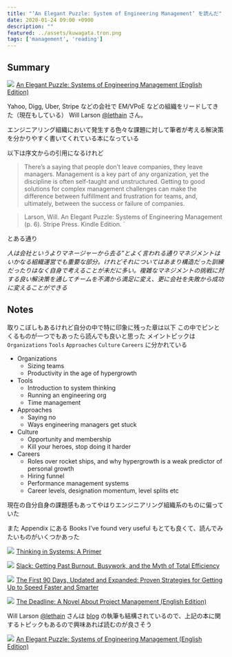 ```yaml
---
title: "‘An Elegant Puzzle: System of Engineering Management’ を読んだ"
date: 2020-01-24 09:00 +0900
description: ""
featured: ../assets/kuwagata.tron.png
tags: ['management', 'reading']
---
```


## Summary

<a target="_blank"  href="https://www.amazon.co.jp/gp/product/B07QYCHJ7V/ref=as_li_tl?ie=UTF8&camp=247&creative=1211&creativeASIN=B07QYCHJ7V&linkCode=as2&tag=jarinosuke-22&linkId=35f349c3429b0c6c067d9dcfde6577ea"><img border="0" src="//ws-fe.amazon-adsystem.com/widgets/q?_encoding=UTF8&MarketPlace=JP&ASIN=B07QYCHJ7V&ServiceVersion=20070822&ID=AsinImage&WS=1&Format=_SL250_&tag=jarinosuke-22" ></a><img src="//ir-jp.amazon-adsystem.com/e/ir?t=jarinosuke-22&l=am2&o=9&a=B07QYCHJ7V" width="1" height="1" border="0" alt="" style="border:none !important; margin:0px !important;" />
<a target="_blank" href="https://www.amazon.co.jp/gp/product/B07QYCHJ7V/ref=as_li_tl?ie=UTF8&camp=247&creative=1211&creativeASIN=B07QYCHJ7V&linkCode=as2&tag=jarinosuke-22&linkId=c1c4e39ef15a55d92176b23048dad366">An Elegant Puzzle: Systems of Engineering Management (English Edition)</a><img src="//ir-jp.amazon-adsystem.com/e/ir?t=jarinosuke-22&l=am2&o=9&a=B07QYCHJ7V" width="1" height="1" border="0" alt="" style="border:none !important; margin:0px !important;" />

Yahoo, Digg, Uber, Stripe などの会社で EM/VPoE などの組織をリードしてきた（現在もしている） Will Larson [@lethain](https://twitter.com/lethain) さん。

エンジニアリング組織において発生する色々な課題に対して筆者が考える解決策を分かりやすく書いてくれている本になっている

以下は序文からの引用になるけれど


> There’s a saying that people don’t leave companies, they leave managers. Management is a key part of any organization, yet the discipline is often self-taught and unstructured. Getting to good solutions for complex management challenges can make the difference between fulfillment and frustration for teams, and, ultimately, between the success or failure of companies.

> Larson, Will. An Elegant Puzzle: Systems of Engineering Management (p. 6). Stripe Press. Kindle Edition. `

とある通り

*人は会社というよりマネージャーから去る”とよく言われる通りマネジメントはいかなる組織運営でも重要な部分。けれどそれについてはあまり構造だった訓練だったりはなく自身で考えることが未だに多い。複雑なマネジメントの挑戦に対する良い解決策を通してチームを不満から満足に変え、更に会社を失敗から成功に変えることができる*

## Notes

取りこぼしもあるけれど自分の中で特に印象に残った章は以下
この中でピンとくるものが一つでもあったら読んでも良いと思った
メイントピックは `Organizations` `Tools` `Approaches` `Culture` `Careers` に分かれている

* Organizations
  * Sizing teams
  * Productivity in the age of hypergrowth
* Tools
  * Introduction to system thinking
  * Running an engineering org
  * Time management
* Approaches
  * Saying no
  * Ways engineering managers get stuck
* Culture
  * Opportunity and membership
  * Kill your heroes, stop doing it harder
* Careers
  * Roles over rocket ships, and why hypergrowth is a weak predictor of personal growth
  * Hiring funnel
  * Performance management systems
  * Career levels, designation momentum, level splits etc

現在の自分自身の課題感もあってやはりエンジニアリング組織系のものに偏っていた

また Appendix にある Books I’ve found very useful もとても良くて、読んでみたいものがいくつかあった

<a target="_blank"  href="https://www.amazon.co.jp/gp/product/1603580557/ref=as_li_tl?ie=UTF8&camp=247&creative=1211&creativeASIN=1603580557&linkCode=as2&tag=jarinosuke-22&linkId=3497d4bcf209707feaf537742840c71a"><img border="0" src="//ws-fe.amazon-adsystem.com/widgets/q?_encoding=UTF8&MarketPlace=JP&ASIN=1603580557&ServiceVersion=20070822&ID=AsinImage&WS=1&Format=_SL250_&tag=jarinosuke-22" ></a><img src="//ir-jp.amazon-adsystem.com/e/ir?t=jarinosuke-22&l=am2&o=9&a=1603580557" width="1" height="1" border="0" alt="" style="border:none !important; margin:0px !important;" />
<a target="_blank" href="https://www.amazon.co.jp/gp/product/1603580557/ref=as_li_tl?ie=UTF8&camp=247&creative=1211&creativeASIN=1603580557&linkCode=as2&tag=jarinosuke-22&linkId=034ab92d311197b2d958d26c60146774">Thinking in Systems: A Primer</a><img src="//ir-jp.amazon-adsystem.com/e/ir?t=jarinosuke-22&l=am2&o=9&a=1603580557" width="1" height="1" border="0" alt="" style="border:none !important; margin:0px !important;" />

<a target="_blank"  href="https://www.amazon.co.jp/gp/product/0767907698/ref=as_li_tl?ie=UTF8&camp=247&creative=1211&creativeASIN=0767907698&linkCode=as2&tag=jarinosuke-22&linkId=5499ed4ff6b9119c90275442e0b92aa5"><img border="0" src="//ws-fe.amazon-adsystem.com/widgets/q?_encoding=UTF8&MarketPlace=JP&ASIN=0767907698&ServiceVersion=20070822&ID=AsinImage&WS=1&Format=_SL250_&tag=jarinosuke-22" ></a><img src="//ir-jp.amazon-adsystem.com/e/ir?t=jarinosuke-22&l=am2&o=9&a=0767907698" width="1" height="1" border="0" alt="" style="border:none !important; margin:0px !important;" />
<a target="_blank" href="https://www.amazon.co.jp/gp/product/0767907698/ref=as_li_tl?ie=UTF8&camp=247&creative=1211&creativeASIN=0767907698&linkCode=as2&tag=jarinosuke-22&linkId=04a238e6983766da45c8f7c535a47b3c">Slack: Getting Past Burnout, Busywork, and the Myth of Total Efficiency</a><img src="//ir-jp.amazon-adsystem.com/e/ir?t=jarinosuke-22&l=am2&o=9&a=0767907698" width="1" height="1" border="0" alt="" style="border:none !important; margin:0px !important;" />

<a target="_blank"  href="https://www.amazon.co.jp/gp/product/1422188612/ref=as_li_tl?ie=UTF8&camp=247&creative=1211&creativeASIN=1422188612&linkCode=as2&tag=jarinosuke-22&linkId=8def1f8f7761ac5a82bde3a13d75e455"><img border="0" src="//ws-fe.amazon-adsystem.com/widgets/q?_encoding=UTF8&MarketPlace=JP&ASIN=1422188612&ServiceVersion=20070822&ID=AsinImage&WS=1&Format=_SL250_&tag=jarinosuke-22" ></a><img src="//ir-jp.amazon-adsystem.com/e/ir?t=jarinosuke-22&l=am2&o=9&a=1422188612" width="1" height="1" border="0" alt="" style="border:none !important; margin:0px !important;" />
<a target="_blank" href="https://www.amazon.co.jp/gp/product/1422188612/ref=as_li_tl?ie=UTF8&camp=247&creative=1211&creativeASIN=1422188612&linkCode=as2&tag=jarinosuke-22&linkId=fb44d62b7b04711404ab6123c79a29a3">The First 90 Days, Updated and Expanded: Proven Strategies for Getting Up to Speed Faster and Smarter</a><img src="//ir-jp.amazon-adsystem.com/e/ir?t=jarinosuke-22&l=am2&o=9&a=1422188612" width="1" height="1" border="0" alt="" style="border:none !important; margin:0px !important;" />

<a target="_blank"  href="https://www.amazon.co.jp/gp/product/B006MN4RAS/ref=as_li_tl?ie=UTF8&camp=247&creative=1211&creativeASIN=B006MN4RAS&linkCode=as2&tag=jarinosuke-22&linkId=81fb21f1de4668abf1195ee0f20d76c3"><img border="0" src="//ws-fe.amazon-adsystem.com/widgets/q?_encoding=UTF8&MarketPlace=JP&ASIN=B006MN4RAS&ServiceVersion=20070822&ID=AsinImage&WS=1&Format=_SL250_&tag=jarinosuke-22" ></a><img src="//ir-jp.amazon-adsystem.com/e/ir?t=jarinosuke-22&l=am2&o=9&a=B006MN4RAS" width="1" height="1" border="0" alt="" style="border:none !important; margin:0px !important;" />
<a target="_blank" href="https://www.amazon.co.jp/gp/product/B006MN4RAS/ref=as_li_tl?ie=UTF8&camp=247&creative=1211&creativeASIN=B006MN4RAS&linkCode=as2&tag=jarinosuke-22&linkId=7798d85c7de5e3f4e0136d6055110a29">The Deadline: A Novel About Project Management (English Edition)</a><img src="//ir-jp.amazon-adsystem.com/e/ir?t=jarinosuke-22&l=am2&o=9&a=B006MN4RAS" width="1" height="1" border="0" alt="" style="border:none !important; margin:0px !important;" />

Will Larson [@lethain](https://twitter.com/lethain) さんは [blog](https://lethain.com) の執筆も結構されているので、上記の本に関するトピックもあるので興味あれば読むのが良さそう

<a target="_blank"  href="https://www.amazon.co.jp/gp/product/B07QYCHJ7V/ref=as_li_tl?ie=UTF8&camp=247&creative=1211&creativeASIN=B07QYCHJ7V&linkCode=as2&tag=jarinosuke-22&linkId=35f349c3429b0c6c067d9dcfde6577ea"><img border="0" src="//ws-fe.amazon-adsystem.com/widgets/q?_encoding=UTF8&MarketPlace=JP&ASIN=B07QYCHJ7V&ServiceVersion=20070822&ID=AsinImage&WS=1&Format=_SL250_&tag=jarinosuke-22" ></a><img src="//ir-jp.amazon-adsystem.com/e/ir?t=jarinosuke-22&l=am2&o=9&a=B07QYCHJ7V" width="1" height="1" border="0" alt="" style="border:none !important; margin:0px !important;" />
<a target="_blank" href="https://www.amazon.co.jp/gp/product/B07QYCHJ7V/ref=as_li_tl?ie=UTF8&camp=247&creative=1211&creativeASIN=B07QYCHJ7V&linkCode=as2&tag=jarinosuke-22&linkId=c1c4e39ef15a55d92176b23048dad366">An Elegant Puzzle: Systems of Engineering Management (English Edition)</a><img src="//ir-jp.amazon-adsystem.com/e/ir?t=jarinosuke-22&l=am2&o=9&a=B07QYCHJ7V" width="1" height="1" border="0" alt="" style="border:none !important; margin:0px !important;" />